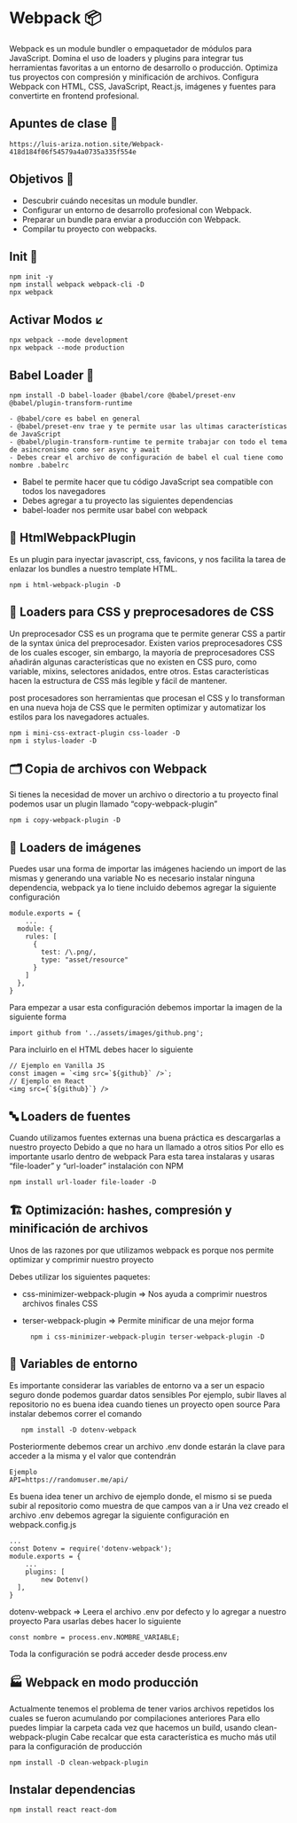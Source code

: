 # Webpack 	:package:
Webpack es un module bundler o empaquetador de módulos para JavaScript. Domina el uso de loaders y plugins para integrar tus herramientas favoritas a un entorno de desarrollo o producción. Optimiza tus proyectos con compresión y minificación de archivos. Configura Webpack con HTML, CSS, JavaScript, React.js, imágenes y fuentes para convertirte en frontend profesional.

## Apuntes de clase :green_book:
    https://luis-ariza.notion.site/Webpack-418d184f06f54579a4a0735a335f554e


## Objetivos :rocket:
 
* Descubrir cuándo necesitas un module bundler.
* Configurar un entorno de desarrollo profesional con Webpack.
* Preparar un bundle para enviar a producción con Webpack.
* Compilar tu proyecto con webpacks.

## Init :beginner:
    npm init -y
    npm install webpack webpack-cli -D
    npx webpack
    
## Activar Modos :arrow_lower_left:
    npx webpack --mode development
    npx webpack --mode production
    
##  Babel Loader 💛 
    npm install -D babel-loader @babel/core @babel/preset-env @babel/plugin-transform-runtime

    - @babel/core es babel en general
    - @babel/preset-env trae y te permite usar las ultimas características de JavaScript
    - @babel/plugin-transform-runtime te permite trabajar con todo el tema de asincronismo como ser async y await
    - Debes crear el archivo de configuración de babel el cual tiene como nombre .babelrc


* Babel te permite hacer que tu código JavaScript sea compatible con todos los navegadores
* Debes agregar a tu proyecto las siguientes dependencias
* babel-loader nos permite usar babel con webpack


## :orange_book: HtmlWebpackPlugin 
Es un plugin para inyectar javascript, css, favicons, y nos facilita la tarea de enlazar los bundles a nuestro template HTML.

    npm i html-webpack-plugin -D

## 📘 Loaders para CSS y preprocesadores de CSS 

Un preprocesador CSS es un programa que te permite generar CSS a partir de la syntax única del preprocesador. Existen varios preprocesadores CSS de los cuales escoger, sin embargo, la mayoría de preprocesadores CSS añadirán algunas características que no existen en CSS puro, como variable, mixins, selectores anidados, entre otros. Estas características hacen la estructura de CSS más legible y fácil de mantener.

post procesadores son herramientas que procesan el CSS y lo transforman en una nueva hoja de CSS que le permiten optimizar y automatizar los estilos para los navegadores actuales.

    npm i mini-css-extract-plugin css-loader -D
    npm i stylus-loader -D
    
## 🗂️ Copia de archivos con Webpack
Si tienes la necesidad de mover un archivo o directorio a tu proyecto final podemos usar un plugin llamado “copy-webpack-plugin”

    npm i copy-webpack-plugin -D
    
## 🎴 Loaders de imágenes
Puedes usar una forma de importar las imágenes haciendo un import de las mismas y generando una variable
No es necesario instalar ninguna dependencia, webpack ya lo tiene incluido debemos agregar la siguiente configuración

    module.exports = {
        ...
      module: {
        rules: [
          {
            test: /\.png/,
            type: "asset/resource"
          }
        ]
      },
    }

Para empezar a usar esta configuración debemos importar la imagen de la siguiente forma
    
    import github from '../assets/images/github.png';

Para incluirlo en el HTML debes hacer lo siguiente

    // Ejemplo en Vanilla JS
    const imagen = `<img src=`${github}` />`;
    // Ejemplo en React
    <img src={`${github}`} />

## 🔤 Loaders de fuentes
Cuando utilizamos fuentes externas una buena práctica es descargarlas a nuestro proyecto
Debido a que no hara un llamado a otros sitios
Por ello es importante usarlo dentro de webpack
Para esta tarea instalaras y usaras “file-loader” y “url-loader”
instalación con NPM

    npm install url-loader file-loader -D
    
## 🏗️ Optimización: hashes, compresión y minificación de archivos

Unos de las razones por que utilizamos webpack es porque nos permite optimizar y comprimir nuestro proyecto

Debes utilizar los siguientes paquetes:

* css-minimizer-webpack-plugin ⇒ Nos ayuda a comprimir nuestros archivos finales CSS
* terser-webpack-plugin ⇒ Permite minificar de una mejor forma

        npm i css-minimizer-webpack-plugin terser-webpack-plugin -D

## 🔑 Variables de entorno

Es importante considerar las variables de entorno va a ser un espacio seguro donde podemos guardar datos sensibles
Por ejemplo, subir llaves al repositorio no es buena idea cuando tienes un proyecto open source
Para instalar debemos correr el comando

       npm install -D dotenv-webpack

Posteriormente debemos crear un archivo .env donde estarán la clave para acceder a la misma y el valor que contendrán

    Ejemplo 
    API=https://randomuser.me/api/
    
Es buena idea tener un archivo de ejemplo donde, el mismo si se pueda subir al repositorio como muestra de que campos van a ir
Una vez creado el archivo .env debemos agregar la siguiente configuración en webpack.config.js

    ...
    const Dotenv = require('dotenv-webpack');
    module.exports = {
        ...
        plugins: [
            new Dotenv()
      ],
    }
    
dotenv-webpack ⇒ Leera el archivo .env por defecto y lo agregar a nuestro proyecto
Para usarlas debes hacer lo siguiente

    const nombre = process.env.NOMBRE_VARIABLE;
    
Toda la configuración se podrá acceder desde process.env


## 🏭 Webpack en modo producción

Actualmente tenemos el problema de tener varios archivos repetidos los cuales se fueron acumulando por compilaciones anteriores
Para ello puedes limpiar la carpeta cada vez que hacemos un build, usando clean-webpack-plugin
Cabe recalcar que esta característica es mucho más util para la configuración de producción

    npm install -D clean-webpack-plugin


## Instalar dependencias
    
    npm install react react-dom

